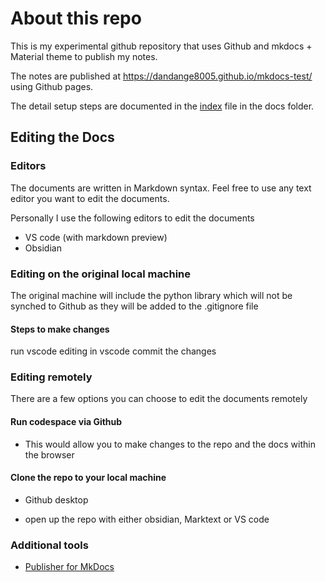 # About this repo

This is my experimental github repository that uses Github and mkdocs + Material theme to publish my notes.

The notes are published at https://dandange8005.github.io/mkdocs-test/ using Github pages.

The detail setup steps are documented in the [index](docs/index.md) file in the docs folder.

## Editing the Docs

### Editors

The documents are written in Markdown syntax. Feel free to use any text editor you want to edit the documents.

Personally I use the following editors to edit the documents

- VS code (with markdown preview)
- Obsidian

### Editing on the original local machine

The original machine will include the python library which will not be synched to Github as they will be added to the .gitignore file

#### Steps to make changes

run vscode
editing in vscode
commit the changes

### Editing remotely

There are a few options you can choose to edit the documents remotely

#### Run codespace via Github

- This would allow you to make changes to the repo and the docs within the browser

#### Clone the repo to your local machine

- Github desktop

- open up the repo with either obsidian, Marktext or VS code

### Additional tools

- [Publisher for MkDocs](https://mkusz.github.io/mkdocs-publisher/setup/general/pub-meta/)




